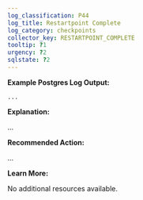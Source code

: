 ```yaml
---
log_classification: P44
log_title: Restartpoint Complete
log_category: checkpoints
collector_key: RESTARTPOINT_COMPLETE
tooltip: ?1
urgency: ?2
sqlstate: ?2
---
```


**Example Postgres Log Output:**

```
...
```

**Explanation:**

...

**Recommended Action:**

...

**Learn More:**

No additional resources available.
